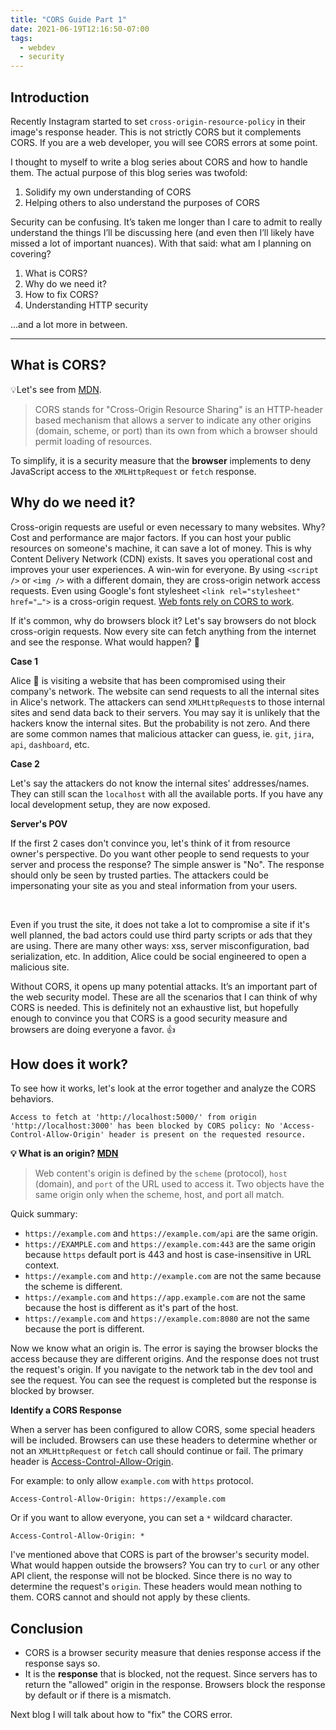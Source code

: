 ```yaml
---
title: "CORS Guide Part 1"
date: 2021-06-19T12:16:50-07:00
tags:
  - webdev
  - security
---
```


## Introduction
Recently Instagram started to set `cross-origin-resource-policy` in their image's response header. This is not strictly CORS but it complements CORS. If you are a web developer, you will see CORS errors at some point.

I thought to myself to write a blog series about CORS and how to handle them. The actual purpose of this blog series was twofold:

1. Solidify my own understanding of CORS
1. Helping others to also understand the purposes of CORS

Security can be confusing. It’s taken me longer than I care to admit to really understand the things I’ll be discussing here (and even then I’ll likely have missed a lot of important nuances). With that said: what am I planning on covering?

1. What is CORS?
1. Why do we need it?
1. How to fix CORS?
1. Understanding HTTP security

...and a lot more in between.

---

## What is CORS?

💡Let's see from [MDN](https://developer.mozilla.org/en-US/docs/Web/HTTP/CORS).
> CORS stands for "Cross-Origin Resource Sharing" is an HTTP-header based mechanism that allows a server to indicate any other origins (domain, scheme, or port) than its own from which a browser should permit loading of resources.

To simplify, it is a security measure that the **browser** implements to deny JavaScript access to the `XMLHttpRequest` or `fetch` response.

## Why do we need it?

Cross-origin requests are useful or even necessary to many websites. Why? Cost and performance are major factors. If you can host your public resources on someone's machine, it can save a lot of money. This is why Content Delivery Network (CDN) exists. It saves you operational cost and improves your user experiences. A win-win for everyone. By using `<script />` or `<img />` with a different domain, they are cross-origin network access requests. Even using Google's font stylesheet `<link rel="stylesheet" href="…">` is a cross-origin request. [Web fonts rely on CORS to work](https://www.w3.org/TR/css-fonts-3/#font-fetching-requirements).

If it's common, why do browsers block it? Let's say browsers do not block cross-origin requests. Now every site can fetch anything from the internet and see the response. What would happen? 👀

**Case 1**

Alice 👩 is visiting a website that has been compromised using their company's network. The website can send requests to all the internal sites in Alice's network. The attackers can send `XMLHttpRequest`s to those internal sites and send data back to their servers. You may say it is unlikely that the hackers know the internal sites. But the probability is not zero. And there are some common names that malicious attacker can guess, ie. `git`, `jira`, `api`, `dashboard`, etc.

**Case 2**

Let's say the attackers do not know the internal sites' addresses/names. They can still scan the `localhost` with all the available ports. If you have any local development setup, they are now exposed.

**Server's POV**

If the first 2 cases don't convince you, let's think of it from resource owner's perspective. Do you want other people to send requests to your server and process the response? The simple answer is "No". The response should only be seen by trusted parties. The attackers could be impersonating your site as you and steal information from your users.

&nbsp;

Even if you trust the site, it does not take a lot to compromise a site if it's well planned, the bad actors could use third party scripts or ads that they are using. There are many other ways: xss, server misconfiguration, bad serialization, etc. In addition, Alice could be social engineered to open a malicious site.

Without CORS, it opens up many potential attacks. It’s an important part of the web security model.
These are all the scenarios that I can think of why CORS is needed. This is definitely not an exhaustive list, but hopefully enough to convince you that CORS is a good security measure and browsers are doing everyone a favor. 👍

## How does it work?

To see how it works, let's look at the error together and analyze the CORS behaviors.
```
Access to fetch at 'http://localhost:5000/' from origin 'http://localhost:3000' has been blocked by CORS policy: No 'Access-Control-Allow-Origin' header is present on the requested resource.
```

**💡 What is an origin? [MDN](https://developer.mozilla.org/en-US/docs/Glossary/Origin)**

> Web content's origin is defined by the `scheme` (protocol), `host` (domain), and `port` of the URL used to access it. Two objects have the same origin only when the scheme, host, and port all match.

Quick summary:
* `https://example.com` and `https://example.com/api` are the same origin.
* `https://EXAMPLE.com` and `https://example.com:443` are the same origin because `https` default port is 443 and host is case-insensitive in URL context.
* `https://example.com` and `http://example.com` are not the same because the scheme is different.
* `https://example.com` and `https://app.example.com` are not the same because the host is different as it's part of the host.
* `https://example.com` and `https://example.com:8080` are not the same because the port is different.

Now we know what an origin is. The error is saying the browser blocks the access because they are different origins. And the response does not trust the request's origin. If you navigate to the network tab in the dev tool and see the request. You can see the request is completed but the response is blocked by browser.

**Identify a CORS Response**

When a server has been configured to allow CORS, some special headers will be included. Browsers can use these headers to determine whether or not an `XMLHttpRequest` or `fetch` call should continue or fail. The primary header is [Access-Control-Allow-Origin](https://developer.mozilla.org/en-US/docs/Web/HTTP/CORS#access-control-allow-origin).

For example: to only allow `example.com` with `https` protocol.
```
Access-Control-Allow-Origin: https://example.com
```
Or if you want to allow everyone, you can set a `*` wildcard character.
```
Access-Control-Allow-Origin: *
```

I've mentioned above that CORS is part of the browser's security model. What would happen outside the browsers? You can try to `curl` or any other API client, the response will not be blocked. Since there is no way to determine the request's `origin`. These headers would mean nothing to them. CORS cannot and should not apply by these clients.

## Conclusion

* CORS is a browser security measure that denies response access if the response says so.
* It is the **response** that is blocked, not the request. Since servers has to return the "allowed" origin in the response. Browsers block the response by default or if there is a mismatch.

Next blog I will talk about how to "fix" the CORS error.
